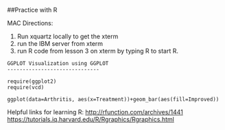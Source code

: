 ##Practice with R

MAC Directions:
1) Run xquartz locally to get the xterm 
2) run the IBM server from xterm 
3) run R code from lesson 3 on xterm by typing R to start R. 

```
GGPLOT Visualization using GGPLOT
------------------------------

require(ggplot2)
require(vcd)

ggplot(data=Arthritis, aes(x=Treatment))+geom_bar(aes(fill=Improved))
```

Helpful links for learning R: 
http://rfunction.com/archives/1441 
https://tutorials.iq.harvard.edu/R/Rgraphics/Rgraphics.html
